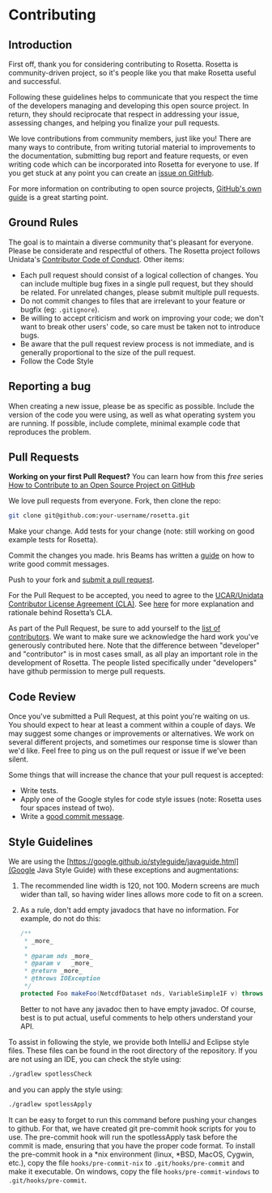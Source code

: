 # Contributing
## Introduction
First off, thank you for considering contributing to Rosetta.
Rosetta is community-driven project, so it's people like you that make Rosetta useful and successful.

Following these guidelines helps to communicate that you respect the time of the developers managing and developing this open source project.
In return, they should reciprocate that respect in addressing your issue, assessing changes, and helping you finalize your pull requests.

We love contributions from community members, just like you!
There are many ways to contribute, from writing tutorial material to improvements to the documentation, submitting bug report and feature requests, or even writing code which can be incorporated into Rosetta for everyone to use.
If you get stuck at any point you can create an [issue on GitHub](https://github.com/Unidata/rosetta/issues).

For more information on contributing to open source projects, [GitHub's own guide](https://guides.github.com/activities/contributing-to-open-source/) is a great starting point.

## Ground Rules
The goal is to maintain a diverse community that's pleasant for everyone.
Please be considerate and respectful of others.
The Rosetta project follows Unidata's [Contributor Code of Conduct](https://github.com/Unidata/.github/blob/master/CODE_OF_CONDUCT.md).
Other items:

* Each pull request should consist of a logical collection of changes.
  You can include multiple bug fixes in a single pull request, but they should be related.
  For unrelated changes, please submit multiple pull requests.
* Do not commit changes to files that are irrelevant to your feature or bugfix (eg: `.gitignore`).
* Be willing to accept criticism and work on improving your code; we don't want to break other users' code, so care must be taken not to introduce bugs.
* Be aware that the pull request review process is not immediate, and is generally proportional to the size of the pull request.
* Follow the Code Style

## Reporting a bug
When creating a new issue, please be as specific as possible.
Include the version of the code you were using, as well as what operating system you are running.
If possible, include complete, minimal example code that reproduces the problem.

## Pull Requests
**Working on your first Pull Request?** You can learn how from this *free* series [How to Contribute to an Open Source Project on GitHub](https://egghead.io/series/how-to-contribute-to-an-open-source-project-on-github)

We love pull requests from everyone.
Fork, then clone the repo:

~~~bash
git clone git@github.com:your-username/rosetta.git
~~~

Make your change.
Add tests for your change (note: still working on good example tests for Rosetta).

Commit the changes you made. 
hris Beams has written a [guide](http://chris.beams.io/posts/git-commit/) on how to write good commit messages.

Push to your fork and [submit a pull request][pr].

[pr]: https://github.com/Unidata/rosetta/compare/

For the Pull Request to be accepted, you need to agree to the [UCAR/Unidata Contributor License Agreement (CLA)](https://www.clahub.com/agreements/Unidata/rosetta).
See [here](https://github.com/Unidata/rosetta/blob/master/CLA.md) for more explanation and rationale behind Rosetta’s CLA.

As part of the Pull Request, be sure to add yourself to the [list of contributors](https://github.com/Unidata/rosetta/blob/master/CONTRIBUTORS.md).
We want to make sure we acknowledge the hard work you've generously contributed here.
Note that the difference between "developer" and "contributor" is in most cases small, as all play an important role in the development of Rosetta.
The people listed  specifically under "developers" have github permission to merge pull requests.

## Code Review
Once you've submitted a Pull Request, at this point you're waiting on us.
You should expect to hear at least a comment within a couple of days.
We may suggest  some changes or improvements or alternatives.
We work on several different projects, and sometimes our response time is slower than we'd like.
Feel free to ping us on the pull request or issue if we've been silent.

Some things that will increase the chance that your pull request is accepted:

* Write tests.
* Apply one of the Google styles for code style issues (note: Rosetta uses four spaces instead of two). 
* Write a [good commit message](http://tbaggery.com/2008/04/19/a-note-about-git-commit-messages.html).

## Style Guidelines
We are using the [https://google.github.io/styleguide/javaguide.html](Google Java Style Guide) with these exceptions and augmentations:

1. The recommended line width is 120, not 100.
   Modern screens are much wider than tall, so having wider lines allows more code to fit on a screen.
1. As a rule, don't add empty javadocs that have no information.
   For example, do not do this:

   ~~~java
   /**
    * _more_
    *
    * @param nds _more_
    * @param v   _more_
    * @return _more_
    * @throws IOException
    */
   protected Foo makeFoo(NetcdfDataset nds, VariableSimpleIF v) throws IOException
   ~~~

   Better to not have any javadoc then to have empty javadoc.
   Of course, best is to put actual, useful comments to help others understand your API.

To assist in following the style, we provide both IntelliJ and Eclipse style files.
These files can be found in the root directory of the repository.
If you are not using an IDE, you can check the style using:

~~~bash
./gradlew spotlessCheck
~~~

and you can apply the style using:

~~~bash
./gradlew spotlessApply
~~~

It can be easy to forget to run this command before pushing your changes to github.
For that, we have created git pre-commit hook scripts for you to use.
The pre-commit hook will run the spotlessApply task before the commit is made, ensuring that you have the proper code format. 
To install the pre-commit hook in a *nix environment (linux, *BSD, MacOS, Cygwin, etc.), copy the file `hooks/pre-commit-nix` to `.git/hooks/pre-commit` and make it executable.
On windows, copy the file `hooks/pre-commit-windows` to `.git/hooks/pre-commit`.